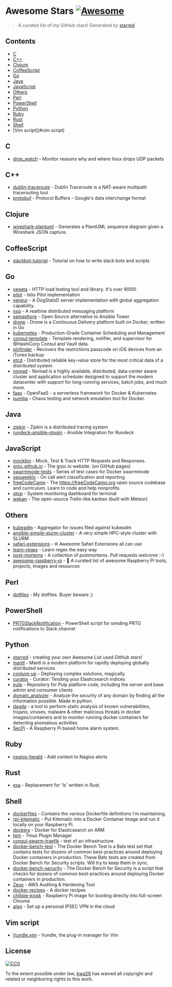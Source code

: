 # Awesome Stars [![Awesome](https://cdn.rawgit.com/sindresorhus/awesome/d7305f38d29fed78fa85652e3a63e154dd8e8829/media/badge.svg)](https://github.com/sindresorhus/awesome)

> A curated list of my GitHub stars!  Generated by [starred](https://github.com/maguowei/starred)


## Contents

  - [C](#c)
  - [C++](#c++)
  - [Clojure](#clojure)
  - [CoffeeScript](#coffeescript)
  - [Go](#go)
  - [Java](#java)
  - [JavaScript](#javascript)
  - [Others](#others)
  - [Perl](#perl)
  - [PowerShell](#powershell)
  - [Python](#python)
  - [Ruby](#ruby)
  - [Rust](#rust)
  - [Shell](#shell)
  - [Vim script](#vim script)

## C 

- [drop_watch](https://github.com/pavel-odintsov/drop_watch) - Monitor reasons why and where linux drops UDP packets

## C++ 

- [dublin-traceroute](https://github.com/insomniacslk/dublin-traceroute) - Dublin Traceroute is a NAT-aware multipath tracerouting tool
- [protobuf](https://github.com/google/protobuf) - Protocol Buffers - Google's data interchange format

## Clojure 

- [wireshark-plantuml](https://github.com/dlebrero/wireshark-plantuml) - Generates a PlantUML sequence diagram given a Wireshark JSON capture.

## CoffeeScript 

- [slackbot-tutorial](https://github.com/michikono/slackbot-tutorial) - Tutorial on how to write slack bots and scripts

## Go 

- [vegeta](https://github.com/tsenart/vegeta) - HTTP load testing tool and library. It's over 9000!
- [pilot](https://github.com/istio/pilot) - Istio Pilot implementation
- [veneur](https://github.com/stripe/veneur) - A DogStatsD server implementation with global aggregation capability.
- [nsq](https://github.com/nsqio/nsq) - A realtime distributed messaging platform
- [semaphore](https://github.com/ansible-semaphore/semaphore) - Open Source alternative to Ansible Tower
- [drone](https://github.com/drone/drone) - Drone is a Continuous Delivery platform built on Docker, written in Go
- [kubernetes](https://github.com/kubernetes/kubernetes) - Production-Grade Container Scheduling and Management
- [consul-template](https://github.com/hashicorp/consul-template) - Template rendering, notifier, and supervisor for @HashiCorp Consul and Vault data.
- [pinfinder](https://github.com/gwatts/pinfinder) - Recovers the restrictions passcode on iOS devices from an iTunes backup
- [etcd](https://github.com/coreos/etcd) - Distributed reliable key-value store for the most critical data of a distributed system
- [nomad](https://github.com/hashicorp/nomad) - Nomad is a highly available, distributed, data-center aware cluster and application scheduler designed to support the modern datacenter with support for long-running services, batch jobs, and much more.
- [faas](https://github.com/openfaas/faas) - OpenFaaS - a serverless framework for Docker & Kubernetes
- [pumba](https://github.com/gaia-adm/pumba) - Chaos testing and network emulation tool for Docker.

## Java 

- [zipkin](https://github.com/openzipkin/zipkin) - Zipkin is a distributed tracing system
- [rundeck-ansible-plugin](https://github.com/Batix/rundeck-ansible-plugin) - Ansible Integration for Rundeck

## JavaScript 

- [mockbin](https://github.com/Mashape/mockbin) - Mock, Test & Track HTTP Requests and Responses.
- [grpc.github.io](https://github.com/grpc/grpc.github.io) - The grpc.io website. (on GitHub pages)
- [swarmmode-tests](https://github.com/alexellis/swarmmode-tests) - Series of test cases for Docker swarmmode
- [opsweekly](https://github.com/etsy/opsweekly) - On call alert classification and reporting
- [freeCodeCamp](https://github.com/freeCodeCamp/freeCodeCamp) - The https://freeCodeCamp.org open source codebase and curriculum. Learn to code and help nonprofits.
- [gtop](https://github.com/aksakalli/gtop) - System monitoring dashboard for terminal
- [wekan](https://github.com/wekan/wekan) - The open-source Trello-like kanban (built with Meteor)

## Others 

- [kubeadm](https://github.com/kubernetes/kubeadm) - Aggregator for issues filed against kubeadm
- [ansible-simple-slurm-cluster](https://github.com/ajdecon/ansible-simple-slurm-cluster) - A very simple HPC-style cluster with SLURM
- [safari-extensions](https://github.com/learn-anything/safari-extensions) - 🌐 Awesome Safari Extensions all can use
- [learn-regex](https://github.com/zeeshanu/learn-regex) - Learn regex the easy way
- [post-mortems](https://github.com/danluu/post-mortems) - A collection of postmortems. Pull requests welcome :-)
- [awesome-raspberry-pi](https://github.com/thibmaek/awesome-raspberry-pi) - 📝 A curated list of awesome Raspberry Pi tools, projects, images and resources

## Perl 

- [dotfiles](https://github.com/jessfraz/dotfiles) - My dotfiles. Buyer beware ;)

## PowerShell 

- [PRTGSlackNotification](https://github.com/WCOMAB/PRTGSlackNotification) - PowerShell script for sending PRTG notifications to Slack channel

## Python 

- [starred](https://github.com/maguowei/starred) - creating your own Awesome List used GitHub stars!
- [mantl](https://github.com/mantl/mantl) - Mantl is a modern platform for rapidly deploying globally distributed services
- [conjure-up](https://github.com/conjure-up/conjure-up) - Deploying complex solutions, magically.
- [curator](https://github.com/elastic/curator) - Curator: Tending your Elasticsearch indices
- [pulp](https://github.com/pulp/pulp) - Repository for Pulp platform code, including the server and base admin and consumer clients
- [domain_analyzer](https://github.com/eldraco/domain_analyzer) - Analyze the security of any domain by finding all the information possible. Made in python.
- [dagda](https://github.com/eliasgranderubio/dagda) - a tool to perform static analysis of known vulnerabilities, trojans, viruses, malware & other malicious threats in docker images/containers and to monitor running docker containers for detecting anomalous activities
- [SecPi](https://github.com/SecPi/SecPi) - A Raspberry Pi based home alarm system.

## Ruby 

- [nagios-herald](https://github.com/etsy/nagios-herald) - Add context to Nagios alerts

## Rust 

- [exa](https://github.com/ogham/exa) - Replacement for 'ls' written in Rust.

## Shell 

- [dockerfiles](https://github.com/itzg/dockerfiles) - Contains the various Dockerfile definitions I'm maintaining.
- [rpi-kitematic](https://github.com/hypriot/rpi-kitematic) - Put Kitematic into a Docker Container Image and run it locally on your Raspberry Pi.
- [dockers](https://github.com/jalberto/dockers) - Docker for Elasticsearch on ARM
- [tpm](https://github.com/tmux-plugins/tpm) - Tmux Plugin Manager
- [consul-swarm-traefik](https://github.com/WeScale/consul-swarm-traefik) - test of an infrastructure
- [docker-bench-test](https://github.com/gaia-adm/docker-bench-test) - The Docker Bench Test is a Bats test set that contains tests for dozens of common best-practices around deploying Docker containers in production. These Bats tests are created from Docker Bench for Security scripts. Will try to keep them in sync.
- [docker-bench-security](https://github.com/docker/docker-bench-security) - The Docker Bench for Security is a script that checks for dozens of common best-practices around deploying Docker containers in production.
- [Zeus](https://github.com/DenizParlak/Zeus) - AWS Auditing & Hardening Tool
- [docker-recipes](https://github.com/badele/docker-recipes) - A docker recipes
- [chilipie-kiosk](https://github.com/futurice/chilipie-kiosk) - Raspberry Pi image for booting directly into full-screen Chrome
- [algo](https://github.com/trailofbits/algo) - Set up a personal IPSEC VPN in the cloud

## Vim script 

- [Vundle.vim](https://github.com/VundleVim/Vundle.vim) - Vundle, the plug-in manager for Vim


## License

[![CC0](http://mirrors.creativecommons.org/presskit/buttons/88x31/svg/cc-zero.svg)](https://creativecommons.org/publicdomain/zero/1.0/)

To the extent possible under law, [kwa29](https://github.com/kwa29) has waived all copyright and related or neighboring rights to this work.

